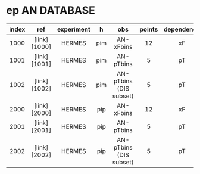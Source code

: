 # ep AN DATABASE

| index | ref          | experiment | h     | obs              | points | dependence |
| :--:  | :--:         | :--:       | :--:  | :--:             | :--:   | :--:       |
| 1000  | [link][1000] | HERMES     |  pim  | AN-xFbins                            | 12     | xF   |
| 1001  | [link][1001] | HERMES     |  pim  | AN-pTbins                            | 5     | pT     |
| 1002  | [link][1002] | HERMES     |  pim  | AN-pTbins (DIS subset)       | 5     | pT      |
| 2000  | [link][2000] | HERMES     |  pip  | AN-xFbins                             | 12     | xF    |
| 2001  | [link][2001] | HERMES     |  pip  | AN-pTbins                             | 5     | pT     |
| 2002  | [link][2002] | HERMES     |  pip  | AN-pTbins (DIS subset)       | 5     | pT      |






